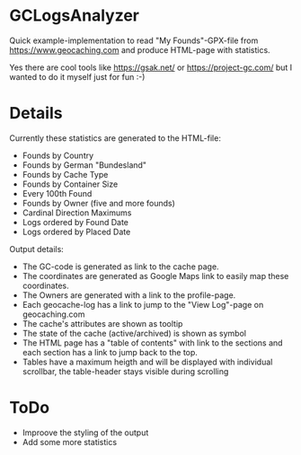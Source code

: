 # GCLogsAnalyzer
Quick example-implementation to read "My Founds"-GPX-file from https://www.geocaching.com and produce HTML-page with statistics. 

Yes there are cool tools like https://gsak.net/ or https://project-gc.com/ but I wanted to do it myself just for fun :-)

# Details

Currently these statistics are generated to the HTML-file:
- Founds by Country
- Founds by German "Bundesland"
- Founds by Cache Type
- Founds by Container Size
- Every 100th Found
- Founds by Owner (five and more founds)
- Cardinal Direction Maximums
- Logs ordered by Found Date
- Logs ordered by Placed Date

Output details:
- The GC-code is generated as link to the cache page.
- The coordinates are generated as Google Maps link to easily map these coordinates.
- The Owners are generated with a link to the profile-page.
- Each geocache-log has a link to jump to the "View Log"-page on geocaching.com
- The cache's attributes are shown as tooltip
- The state of the cache (active/archived) is shown as symbol
- The HTML page has a "table of contents" with link to the sections and each section has a link to jump back to the top.
- Tables have a maximum heigth and will be displayed with individual scrollbar, the table-header stays visible during scrolling

# ToDo

- Improove the styling of the output
- Add some more statistics

